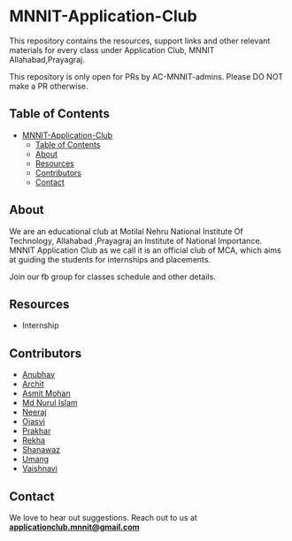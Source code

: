# MNNIT-Application-Club

This repository contains the resources, support links and other relevant materials for every class under Application Club, MNNIT Allahabad,Prayagraj.

This repository is only open for PRs by AC-MNNIT-admins. Please DO NOT make a PR otherwise.

## Table of Contents

- [MNNIT-Application-Club](#mnnit-application-club)
  - [Table of Contents](#table-of-contents)
  - [About](#about)
  - [Resources](#resources)
  - [Contributors](#contributors)
  - [Contact](#contact)

## About

We are an educational club at Motilal Nehru National Institute Of Technology, Allahabad ,Prayagraj an Institute of National Importance. MNNIT Application Club as we call it is an official club of MCA, which aims at guiding the students for internships and placements.

Join our fb group for classes schedule and other details.

## Resources 
- Internship 

## Contributors

* [Anubhav](https://github.com/AnubhavGoel2808)
* [Archit](https://github.com/architkeshri)
* [Asmit Mohan](https://github.com/Asmit-Mohan)
* [Md Nurul Islam](https://github.com/)
* [Neeraj](https://github.com/Neeraj-2307)
* [Ojasvi](https://github.com/coder-oj)
* [Prakhar](https://github.com/Prakhar1106)
* [Rekha](https://github.com/Rekha-Pal)
* [Shanawaz](https://github.com/shanawaz28)
* [Umang](https://github.com/Umang-19)
* [Vaishnavi](https://github.com/Vaishnavi-101)

## Contact

We love to hear out suggestions. Reach out to us at <strong>applicationclub.mnnit@gmail.com</strong>